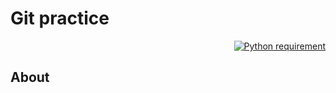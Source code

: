 # Git practice

<p align="right">
  <a href="https://docs.python.org/3.9/">
    <img src="https://img.shields.io/badge/Python-3.9-FFE873.svg?labelColor=4B8BBE"
        alt="Python requirement">
  </a>
</p>

## About
